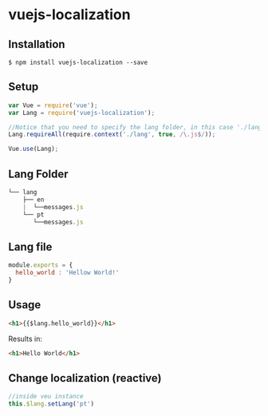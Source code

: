 # vuejs-localization

## Installation

```
$ npm install vuejs-localization --save
```

## Setup
```js
var Vue = require('vue');
var Lang = require('vuejs-localization');

//Notice that you need to specify the lang folder, in this case './lang'
Lang.requireAll(require.context('./lang', true, /\.js$/));

Vue.use(Lang);
```

## Lang Folder
```js
└── lang
    ├── en
    |  └──messages.js
    └── pt
       └──messages.js

```
## Lang file
```js
module.exports = {
  hello_world : 'Hellow World!'
}
```

## Usage
```html
<h1>{{$lang.hello_world}}</h1>
```
Results in:
```html
<h1>Hello World</h1>
```

## Change localization (reactive)
```js
//inside veu instance
this.$lang.setLang('pt')
```
